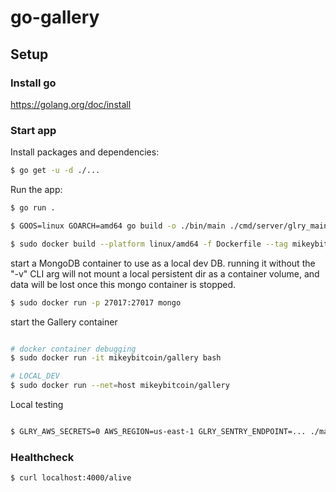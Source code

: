 # go-gallery

## Setup

### Install go

https://golang.org/doc/install

### Start app

Install packages and dependencies:

```bash
$ go get -u -d ./...
```

Run the app:

```bash
$ go run .
```

```bash
$ GOOS=linux GOARCH=amd64 go build -o ./bin/main ./cmd/server/glry_main.go

$ sudo docker build --platform linux/amd64 -f Dockerfile --tag mikeybitcoin/gallery .
```

start a MongoDB container to use as a local dev DB.
running it without the "-v" CLI arg will not mount a local persistent dir as a container volume,
and data will be lost once this mongo container is stopped.

```bash
$ sudo docker run -p 27017:27017 mongo
```

start the Gallery container

```bash

# docker container debugging
$ sudo docker run -it mikeybitcoin/gallery bash

# LOCAL_DEV
$ sudo docker run --net=host mikeybitcoin/gallery
```

Local testing

```bash

$ GLRY_AWS_SECRETS=0 AWS_REGION=us-east-1 GLRY_SENTRY_ENDPOINT=... ./main
```

### Healthcheck

```bash
$ curl localhost:4000/alive
```
